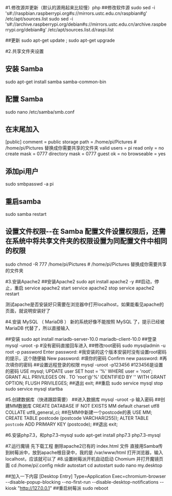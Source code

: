 #1.修改源并更新（默认的源用起来比较慢）php
##修改软件源
sudo sed -i 's#://raspbian.raspberrypi.org#s://mirrors.ustc.edu.cn/raspbian#g' /etc/apt/sources.list 
sudo sed -i 's#://archive.raspberrypi.org/debian#s://mirrors.ustc.edu.cn/archive.raspberrypi.org/debian#g' /etc/apt/sources.list.d/raspi.list

##更新
sudo apt-get update ; sudo apt-get upgrade

#2.共享文件夹设置
## 安装 Samba 
sudo apt-get install samba samba-common-bin

## 配置 Samba
sudo nano /etc/samba/smb.conf
 
## 在末尾加入
[public] 
comment = public storage 
path = /home/pi/Pictures   # /home/pi/Pictures 替换成你需要共享的文件夹
valid users = pi 
read only = no 
create mask = 0777 
directory mask = 0777 
guest ok = no 
browseable = yes
 	
## 添加pi用户
sudo smbpasswd -a pi
 
## 重启samba
sudo samba restart
 
## 设置文件权限--在 Samba 配置文件设置权限后，还需在系统中将共享文件夹的权限设置为同配置文件中相同的权限
sudo chmod -R 777 /home/pi/Pictures    # /home/pi/Pictures 替换成你需要共享的文件夹

#3.安装Apache2
##安装Apache2
sudo apt install apache2 -y
##启动，停止，重启
service apache2 start
service apache2 stop
service apache2 restart

测试apache是否安装好只需要在浏览器中打开localhost，如果能看见apache的页面，就说明安装好了

#4.安装 MySQL （ MariaDB ）
新的系统好像不能按照 MySQL 了，提示已经被 MariaDB 代替了，所以直接输入

##安装
sudo apt install  mariadb-server-10.0 mariadb-client-10.0
##登录
mysql -uroot -p   #没有密码直接回车进入
##修改root密码
sudo mysqladmin -u root -p password 
  Enter password:        #我安装的这个版本安装时没有设置root密码的提示，这个随便输 
  New password:     #填你的密码 
  Confirm new password:   #再次填你的密码
##设置远程登录的权限 
mysql -uroot -p123456     #123456是设置的密码
USE mysql;
UPDATE user SET host = '%' WHERE user = 'root';
GRANT ALL PRIVILEGES ON *.* TO 'root'@'%' IDENTIFIED BY '' WITH GRANT OPTION; 
FLUSH PRIVILEGES;
##退出
exit;
##重启
sudo service mysql stop 
sudo service mysql startba

#5.创建数据库（快递跟踪需要）
##进入数据库
mysql -uroot -p
输入密码
##创建MM数据库
CREATE DATABASE IF NOT EXISTS MM default charset utf8 COLLATE utf8_general_ci;
##在MM中新建一个postcode的表
USE MM;
CREATE TABLE postcode (postcode VARCHAR(255));
ALTER TABLE `postcode` ADD PRIMARY KEY (postcode); 
##退出
exit;

#6.安装php7.3，和php7.3-mysql
sudo apt-get install php7.3 php7.3-mysql

#7.运行魔镜
先下载工程
删除apache2已有的 index.html 文件
直接用Samba传到树莓派中，放到apache根目录中，我的是 /var/www/html
打开浏览器，输入localhost，应该就可以了
#8.设置树莓派开机自动启动 Chomium 并打开魔镜页面
cd /home/pi/.config
mkdir autostart
cd autostart
sudo nano my.desktop

##加入一下内容
[Desktop Entry]
Type=Application
Exec=chromium-browser  --disable-popup-blocking --no-first-run --disable-desktop-notifications  --kiosk "http://127.0.0.1"
##重启树莓派
sudo reboot